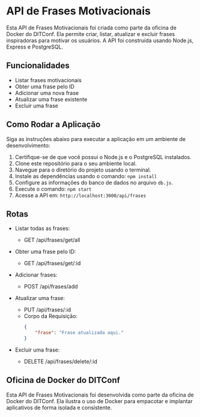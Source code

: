 # API de Frases Motivacionais

Esta API de Frases Motivacionais foi criada como parte da oficina de Docker do DITConf. Ela permite criar, listar, atualizar e excluir frases inspiradoras para motivar os usuários. A API foi construída usando Node.js, Express e PostgreSQL.

## Funcionalidades

- Listar frases motivacionais
- Obter uma frase pelo ID
- Adicionar uma nova frase
- Atualizar uma frase existente
- Excluir uma frase

## Como Rodar a Aplicação

Siga as instruções abaixo para executar a aplicação em um ambiente de desenvolvimento:

1. Certifique-se de que você possui o Node.js e o PostgreSQL instalados.
2. Clone este repositório para o seu ambiente local.
3. Navegue para o diretório do projeto usando o terminal.
4. Instale as dependências usando o comando: `npm install`
5. Configure as informações do banco de dados no arquivo `db.js`.
6. Execute o comando: `npm start`
7. Acesse a API em: `http://localhost:3000/api/frases`

## Rotas

- Listar todas as frases:
  - GET /api/frases/get/all

- Obter uma frase pelo ID:
  - GET /api/frases/get/:id

- Adicionar frases:
  - POST /api/frases/add

- Atualizar uma frase:
  - PUT /api/frases/:id
  - Corpo da Requisição:
    ```json
    {
        "frase": "Frase atualizada aqui."
    }
    ```

- Excluir uma frase:
  - DELETE /api/frases/delete/:id

## Oficina de Docker do DITConf

Esta API de Frases Motivacionais foi desenvolvida como parte da oficina de Docker do DITConf. Ela ilustra o uso de Docker para empacotar e implantar aplicativos de forma isolada e consistente.
